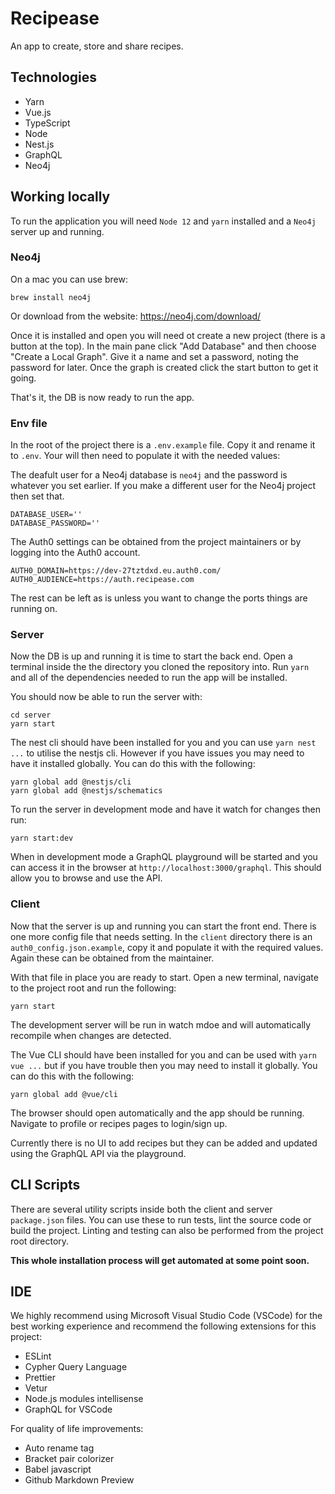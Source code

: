 # Recipease

An app to create, store and share recipes.

## Technologies

-   Yarn
-   Vue.js
-   TypeScript
-   Node
-   Nest.js
-   GraphQL
-   Neo4j

## Working locally

To run the application you will need `Node 12` and `yarn` installed and a `Neo4j` server up and running.

### Neo4j

On a mac you can use brew:

```
brew install neo4j
```

Or download from the website:
https://neo4j.com/download/

Once it is installed and open you will need ot create a new project (there is a button at the top). In the main pane click "Add Database" and then choose "Create a Local Graph". Give it a name and set a password, noting the password for later. Once the graph is created click the start button to get it going.

That's it, the DB is now ready to run the app.

### Env file

In the root of the project there is a `.env.example` file. Copy it and rename it to `.env`. Your will then need to populate it with the needed values:

The deafult user for a Neo4j database is `neo4j` and the password is whatever you set earlier. If you make a different user for the Neo4j project then set that.

```
DATABASE_USER=''
DATABASE_PASSWORD=''
```

The Auth0 settings can be obtained from the project maintainers or by logging into the Auth0 account.

```
AUTH0_DOMAIN=https://dev-27tztdxd.eu.auth0.com/
AUTH0_AUDIENCE=https://auth.recipease.com
```

The rest can be left as is unless you want to change the ports things are running on.

### Server

Now the DB is up and running it is time to start the back end. Open a terminal inside the the directory you cloned the repository into. Run `yarn` and all of the dependencies needed to run the app will be installed.

You should now be able to run the server with:

```
cd server
yarn start
```

The nest cli should have been installed for you and you can use `yarn nest ...` to utilise the nestjs cli. However if you have issues you may need to have it installed globally. You can do this with the following:

```
yarn global add @nestjs/cli
yarn global add @nestjs/schematics
```

To run the server in development mode and have it watch for changes then run:

```
yarn start:dev
```

When in development mode a GraphQL playground will be started and you can access it in the browser at `http://localhost:3000/graphql`. This should allow you to browse and use the API.

### Client

Now that the server is up and running you can start the front end. There is one more config file that needs setting. In the `client` directory there is an `auth0_config.json.example`, copy it and populate it with the required values. Again these can be obtained from the maintainer.

With that file in place you are ready to start. Open a new terminal, navigate to the project root and run the following:

```
yarn start
```

The development server will be run in watch mdoe and will automatically recompile when changes are detected.

The Vue CLI should have been installed for you and can be used with `yarn vue ...` but if you have trouble then you may need to install it globally. You can do this with the following:

```
yarn global add @vue/cli
```

The browser should open automatically and the app should be running. Navigate to profile or recipes pages to login/sign up.

Currently there is no UI to add recipes but they can be added and updated using the GraphQL API via the playground.

## CLI Scripts

There are several utility scripts inside both the client and server `package.json` files. You can use these to run tests, lint the source code or build the project. Linting and testing can also be performed from the project root directory.

**This whole installation process will get automated at some point soon.**

## IDE

We highly recommend using Microsoft Visual Studio Code (VSCode) for the best working experience and recommend the following extensions for this project:

-   ESLint
-   Cypher Query Language
-   Prettier
-   Vetur
-   Node.js modules intellisense
-   GraphQL for VSCode

For quality of life improvements:

-   Auto rename tag
-   Bracket pair colorizer
-   Babel javascript
-   Github Markdown Preview
